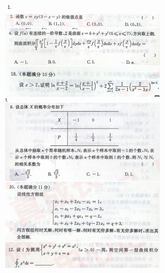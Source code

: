 1. 
![](image/2019-11-18-15-04-21.png)
![](image/2019-11-18-15-03-54.png)
![](image/2019-11-18-15-00-10.png)
1. 
![](image/2019-11-18-14-16-33.png)
![](image/2019-11-18-14-18-57.png)
![](image/2019-11-18-14-19-21.png)